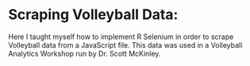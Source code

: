 # Scraping Volleyball Data:
Here I taught myself how to implement R Selenium in order to scrape Volleyball data from a JavaScript file. This data was used in a Volleyball Analytics Workshop run by Dr. Scott McKinley.
